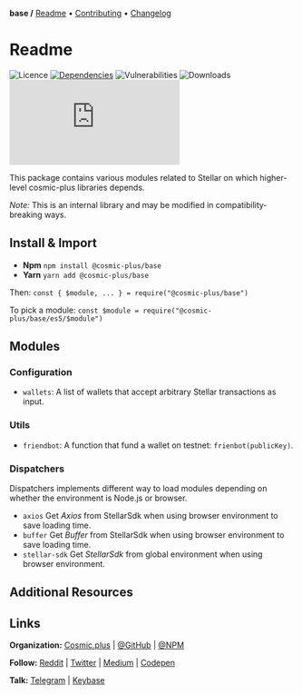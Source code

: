 **base /**
[Readme](https://cosmic.plus/#view:js-base)
• [Contributing](https://cosmic.plus/#view:js-base/CONTRIBUTING)
• [Changelog](https://cosmic.plus/#view:js-base/CHANGELOG)

# Readme

![Licence](https://img.shields.io/github/license/cosmic-plus/js-base.svg)
[![Dependencies](https://badgen.net/david/dep/cosmic-plus/js-base)](https://david-dm.org/cosmic-plus/js-base)
![Vulnerabilities](https://snyk.io/test/npm/@cosmic-plus/base/badge.svg)
![Downloads](https://badgen.net/npm/dt/@cosmic-plus/base)
![Bundle](https://badgen.net/badgesize/gzip/cosmic-plus/js-base-web/master/base.js?label=bundle)

This package contains various modules related to Stellar on which higher-level
cosmic-plus libraries depends.

_Note:_ This is an internal library and may be modified in
compatibility-breaking ways.

## Install & Import

- **Npm** `npm install @cosmic-plus/base`
- **Yarn** `yarn add @cosmic-plus/base`

Then: `const { $module, ... } = require("@cosmic-plus/base")`

To pick a module: `const $module = require("@cosmic-plus/base/es5/$module")`

## Modules

### Configuration

- `wallets`: A list of wallets that accept arbitrary Stellar transactions as
  input.

### Utils

- `friendbot`: A function that fund a wallet on testnet: `frienbot(publicKey)`.

### Dispatchers

Dispatchers implements different way to load modules depending on whether the
environment is Node.js or browser.

- `axios` Get _Axios_ from StellarSdk when using browser environment to save
  loading time.
- `buffer` Get _Buffer_ from StellarSdk when using browser environment to save
  loading time.
- `stellar-sdk` Get _StellarSdk_ from global environment when using browser
  environment.

## Additional Resources

## Links

**Organization:** [Cosmic.plus](https://cosmic.plus/) | [@GitHub](https://git.cosmic.plus) | [@NPM](https://www.npmjs.com/search?q=cosmic-plus)

**Follow:** [Reddit](https://reddit.com/r/cosmic_plus) | [Twitter](https://twitter.com/cosmic_plus) | [Medium](https://medium.com/cosmic-plus) | [Codepen](https://codepen.io/cosmic-plus)

**Talk:** [Telegram](https://t.me/cosmic_plus) | [Keybase](https://keybase.io/team/cosmic_plus)
